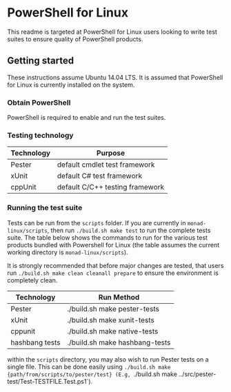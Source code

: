 # PowerShell for Linux

This readme is targeted at PowerShell for Linux users looking to write test suites to ensure quality of PowerShell products.

## Getting started

These instructions assume Ubuntu 14.04 LTS. It is assumed that PowerShell for Linux is currently installed on the system.

### Obtain PowerShell

PowerShell is required to enable and run the test suites.

### Testing technology

Technology | Purpose
-------|------
Pester | default cmdlet test framework
xUnit | default C# test framework
cppUnit | default C/C++ testing framework

### Running the test suite

Tests can be run from the `scripts` folder. If you are currently in `monad-linux/scripts`, then run `./build.sh make test` to run the complete tests suite.  The table below shows the commands to run for the various test products bundled with Powershell for Linux (the table assumes the current working directory is `monad-linux/scripts`).

It is strongly recommended that before major changes are tested, that users run `./build.sh make clean cleanall prepare` to ensure the environment is completely clean.

Technology | Run Method
------|---------
Pester | ./build.sh make pester-tests
xUnit | ./build.sh make xunit-tests
cppunit | ./build.sh make native-tests
hashbang tests | ./build.sh make hashbang-tests

within the `scripts` directory, you may also wish to run Pester tests on a single file.  This can be done easily using `./build.sh make {path/from/scripts/to/pester/test} (E.g, `./build.sh make ../src/pester-test/Test-TESTFILE.Test.ps1`).
